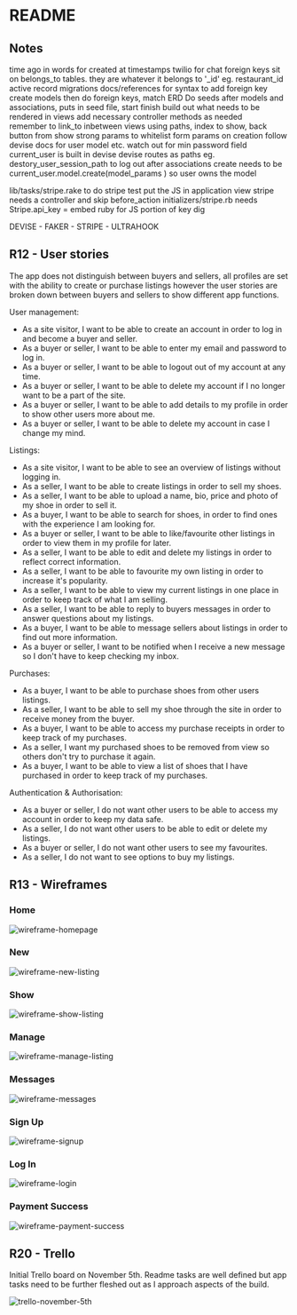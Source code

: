 # README

## Notes

time ago in words for created at timestamps
twilio for chat
foreign keys sit on belongs_to tables. they are whatever it belongs to '_id' eg. restaurant_id
active record migrations docs/references for syntax to add foreign key
create models then do foreign keys, match ERD
Do seeds after models and associations, puts in seed file, start finish
  build out what needs to be rendered in views
  add necessary controller methods as needed  
  remember to link_to inbetween views using paths, index to show, back button from show
  strong params to whitelist form params on creation
  follow devise docs for user model etc. watch out for min password field
current_user is built in devise
devise routes as paths eg. destory_user_session_path to log out
after associations create needs to be current_user.model.create(model_params ) so user owns the model

lib/tasks/stripe.rake to do stripe test
put the JS in application view
stripe needs a controller and skip before_action
initializers/stripe.rb needs Stripe.api_key =
embed ruby for JS portion of key dig

DEVISE - FAKER - STRIPE - ULTRAHOOK

## R12 - User stories

The app does not distinguish between buyers and sellers, all profiles are set with the ability to create or purchase listings however the user stories are broken down between buyers and sellers to show different app functions.

User management:

- As a site visitor, I want to be able to create an account in order to log in and become a buyer and seller.
- As a buyer or seller, I want to be able to enter my email and password to log in.
- As a buyer or seller, I want to be able to logout out of my account at any time.
- As a buyer or seller, I want to be able to delete my account if I no longer want to be a part of the site.
- As a buyer or seller, I want to be able to add details to my profile in order to show other users more about me.
- As a buyer or seller, I want to be able to delete my account in case I change my mind.

Listings:

- As a site visitor, I want to be able to see an overview of listings without logging in.
- As a seller, I want to be able to create listings in order to sell my shoes.
- As a seller, I want to be able to upload a name, bio, price and photo of my shoe in order to sell it.
- As a buyer, I want to be able to search for shoes, in order to find ones with the experience I am looking for.
- As a buyer or seller, I want to be able to like/favourite other listings in order to view them in my profile for later.
- As a seller, I want to be able to edit and delete my listings in order to reflect correct information.
- As a seller, I want to be able to favourite my own listing in order to increase it's popularity.
- As a seller, I want to be able to view my current listings in one place in order to keep track of what I am selling.
- As a seller, I want to be able to reply to buyers messages in order to answer questions about my listings.
- As a buyer, I want to be able to message sellers about listings in order to find out more information.
- As a buyer or seller, I want to be notified when I receive a new message so I don't have to keep checking my inbox.

Purchases:

- As a buyer, I want to be able to purchase shoes from other users listings.
- As a seller, I want to be able to sell my shoe through the site in order to receive money from the buyer.
- As a buyer, I want to be able to access my purchase receipts in order to keep track of my purchases.
- As a seller, I want my purchased shoes to be removed from view so others don't try to purchase it again.
- As a buyer, I want to be able to view a list of shoes that I have purchased in order to keep track of my purchases.

Authentication & Authorisation:

- As a buyer or seller, I do not want other users to be able to access my account in order to keep my data safe.
- As a seller, I do not want other users to be able to edit or delete my listings.
- As a buyer or seller, I do not want other users to see my favourites.
- As a seller, I do not want to see options to buy my listings.

## R13 - Wireframes

### Home

![wireframe-homepage](readme-images/wire-home.png)

### New

![wireframe-new-listing](readme-images/wire-new.png)

### Show

![wireframe-show-listing](readme-images/wire-show.png)

### Manage

![wireframe-manage-listing](readme-images/wire-manage.png)

### Messages

![wireframe-messages](readme-images/wire-messages.png)

### Sign Up

![wireframe-signup](readme-images/wire-signup.png)

### Log In

![wireframe-login](readme-images/wire-login.png)

### Payment Success

![wireframe-payment-success](readme-images/wire-success.png)

## R20 - Trello

Initial Trello board on November 5th. Readme tasks are well defined but app tasks need to be further fleshed out as I approach aspects of the build.

![trello-november-5th](readme-images/trello-nov5.png)
